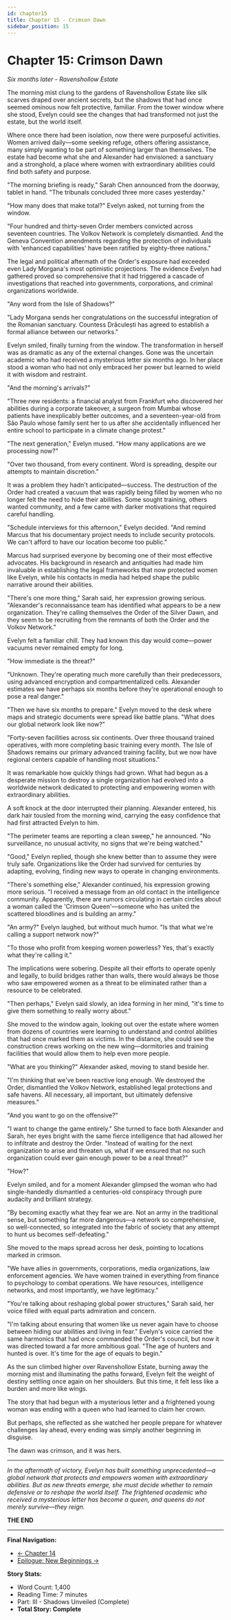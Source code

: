 ```yaml
---
id: chapter15
title: Chapter 15 - Crimson Dawn
sidebar_position: 15
---
```


# Chapter 15: Crimson Dawn

*Six months later - Ravenshollow Estate*

The morning mist clung to the gardens of Ravenshollow Estate like silk scarves draped over ancient secrets, but the shadows that had once seemed ominous now felt protective, familiar. From the tower window where she stood, Evelyn could see the changes that had transformed not just the estate, but the world itself.

Where once there had been isolation, now there were purposeful activities. Women arrived daily—some seeking refuge, others offering assistance, many simply wanting to be part of something larger than themselves. The estate had become what she and Alexander had envisioned: a sanctuary and a stronghold, a place where women with extraordinary abilities could find both safety and purpose.

"The morning briefing is ready," Sarah Chen announced from the doorway, tablet in hand. "The tribunals concluded three more cases yesterday."

"How many does that make total?" Evelyn asked, not turning from the window.

"Four hundred and thirty-seven Order members convicted across seventeen countries. The Volkov Network is completely dismantled. And the Geneva Convention amendments regarding the protection of individuals with 'enhanced capabilities' have been ratified by eighty-three nations."

The legal and political aftermath of the Order's exposure had exceeded even Lady Morgana's most optimistic projections. The evidence Evelyn had gathered proved so comprehensive that it had triggered a cascade of investigations that reached into governments, corporations, and criminal organizations worldwide.

"Any word from the Isle of Shadows?" 

"Lady Morgana sends her congratulations on the successful integration of the Romanian sanctuary. Countess Drăculești has agreed to establish a formal alliance between our networks."

Evelyn smiled, finally turning from the window. The transformation in herself was as dramatic as any of the external changes. Gone was the uncertain academic who had received a mysterious letter six months ago. In her place stood a woman who had not only embraced her power but learned to wield it with wisdom and restraint.

"And the morning's arrivals?"

"Three new residents: a financial analyst from Frankfurt who discovered her abilities during a corporate takeover, a surgeon from Mumbai whose patients have inexplicably better outcomes, and a seventeen-year-old from São Paulo whose family sent her to us after she accidentally influenced her entire school to participate in a climate change protest."

"The next generation," Evelyn mused. "How many applications are we processing now?"

"Over two thousand, from every continent. Word is spreading, despite our attempts to maintain discretion."

It was a problem they hadn't anticipated—success. The destruction of the Order had created a vacuum that was rapidly being filled by women who no longer felt the need to hide their abilities. Some sought training, others wanted community, and a few came with darker motivations that required careful handling.

"Schedule interviews for this afternoon," Evelyn decided. "And remind Marcus that his documentary project needs to include security protocols. We can't afford to have our location become too public."

Marcus had surprised everyone by becoming one of their most effective advocates. His background in research and antiquities had made him invaluable in establishing the legal frameworks that now protected women like Evelyn, while his contacts in media had helped shape the public narrative around their abilities.

"There's one more thing," Sarah said, her expression growing serious. "Alexander's reconnaissance team has identified what appears to be a new organization. They're calling themselves the Order of the Silver Dawn, and they seem to be recruiting from the remnants of both the Order and the Volkov Network."

Evelyn felt a familiar chill. They had known this day would come—power vacuums never remained empty for long.

"How immediate is the threat?"

"Unknown. They're operating much more carefully than their predecessors, using advanced encryption and compartmentalized cells. Alexander estimates we have perhaps six months before they're operational enough to pose a real danger."

"Then we have six months to prepare." Evelyn moved to the desk where maps and strategic documents were spread like battle plans. "What does our global network look like now?"

"Forty-seven facilities across six continents. Over three thousand trained operatives, with more completing basic training every month. The Isle of Shadows remains our primary advanced training facility, but we now have regional centers capable of handling most situations."

It was remarkable how quickly things had grown. What had begun as a desperate mission to destroy a single organization had evolved into a worldwide network dedicated to protecting and empowering women with extraordinary abilities.

A soft knock at the door interrupted their planning. Alexander entered, his dark hair tousled from the morning wind, carrying the easy confidence that had first attracted Evelyn to him.

"The perimeter teams are reporting a clean sweep," he announced. "No surveillance, no unusual activity, no signs that we're being watched."

"Good," Evelyn replied, though she knew better than to assume they were truly safe. Organizations like the Order had survived for centuries by adapting, evolving, finding new ways to operate in changing environments.

"There's something else," Alexander continued, his expression growing more serious. "I received a message from an old contact in the intelligence community. Apparently, there are rumors circulating in certain circles about a woman called the 'Crimson Queen'—someone who has united the scattered bloodlines and is building an army."

"An army?" Evelyn laughed, but without much humor. "Is that what we're calling a support network now?"

"To those who profit from keeping women powerless? Yes, that's exactly what they're calling it."

The implications were sobering. Despite all their efforts to operate openly and legally, to build bridges rather than walls, there would always be those who saw empowered women as a threat to be eliminated rather than a resource to be celebrated.

"Then perhaps," Evelyn said slowly, an idea forming in her mind, "it's time to give them something to really worry about."

She moved to the window again, looking out over the estate where women from dozens of countries were learning to understand and control abilities that had once marked them as victims. In the distance, she could see the construction crews working on the new wing—dormitories and training facilities that would allow them to help even more people.

"What are you thinking?" Alexander asked, moving to stand beside her.

"I'm thinking that we've been reactive long enough. We destroyed the Order, dismantled the Volkov Network, established legal protections and safe havens. All necessary, all important, but ultimately defensive measures."

"And you want to go on the offensive?"

"I want to change the game entirely." She turned to face both Alexander and Sarah, her eyes bright with the same fierce intelligence that had allowed her to infiltrate and destroy the Order. "Instead of waiting for the next organization to arise and threaten us, what if we ensured that no such organization could ever gain enough power to be a real threat?"

"How?"

Evelyn smiled, and for a moment Alexander glimpsed the woman who had single-handedly dismantled a centuries-old conspiracy through pure audacity and brilliant strategy.

"By becoming exactly what they fear we are. Not an army in the traditional sense, but something far more dangerous—a network so comprehensive, so well-connected, so integrated into the fabric of society that any attempt to hunt us becomes self-defeating."

She moved to the maps spread across her desk, pointing to locations marked in crimson.

"We have allies in governments, corporations, media organizations, law enforcement agencies. We have women trained in everything from finance to psychology to combat operations. We have resources, intelligence networks, and most importantly, we have legitimacy."

"You're talking about reshaping global power structures," Sarah said, her voice filled with equal parts admiration and concern.

"I'm talking about ensuring that women like us never again have to choose between hiding our abilities and living in fear." Evelyn's voice carried the same harmonics that had once commanded the Order's council, but now it was directed toward a far more ambitious goal. "The age of hunters and hunted is over. It's time for the age of equals to begin."

As the sun climbed higher over Ravenshollow Estate, burning away the morning mist and illuminating the paths forward, Evelyn felt the weight of destiny settling once again on her shoulders. But this time, it felt less like a burden and more like wings.

The story that had begun with a mysterious letter and a frightened young woman was ending with a queen who had learned to claim her crown.

But perhaps, she reflected as she watched her people prepare for whatever challenges lay ahead, every ending was simply another beginning in disguise.

The dawn was crimson, and it was hers.

---

*In the aftermath of victory, Evelyn has built something unprecedented—a global network that protects and empowers women with extraordinary abilities. But as new threats emerge, she must decide whether to remain defensive or to reshape the world itself. The frightened academic who received a mysterious letter has become a queen, and queens do not merely survive—they reign.*

**THE END**

---

**Final Navigation:**
- [← Chapter 14](chapter14)
- [Epilogue: New Beginnings →](../epilogue)

**Story Stats:**
- Word Count: 1,400
- Reading Time: 7 minutes
- Part: III - Shadows Unveiled (Complete)
- **Total Story: Complete**
